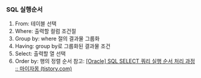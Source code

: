 ### SQL 실행순서
1. From: 테이블 선택
2. Where: 출력할 컬럼 조건절
3. Group by: where 절의 결과물 그룹화
4. Having: group by로 그룹화된 결과물 조건
5. Select: 출력할 열 선택
6. Order by: 행의 정렬 순서
참고: [[Oracle] SQL SELECT 쿼리 실행 순서 처리 과정 :: 마이자몽 (tistory.com)](https://myjamong.tistory.com/172)